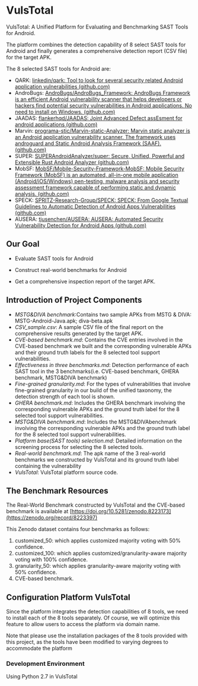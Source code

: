 # VulsTotal

VulsTotal: A Unified Platform for Evaluating and Benchmarking SAST Tools for Android.

The platform combines the detection capability of 8 select SAST tools for Android and finally generates a comprehensive detection report (CSV file) for the target APK.

The 8 selected SAST tools for Android are:

- QARK: [linkedin/qark: Tool to look for several security related Android application vulnerabilities (github.com)](https://github.com/linkedin/qark)
- AndroBugs: [AndroBugs/AndroBugs_Framework: AndroBugs Framework is an efficient Android vulnerability scanner that helps developers or hackers find potential security vulnerabilities in Android applications. No need to install on Windows. (github.com)](https://github.com/AndroBugs/AndroBugs_Framework)
- JAADAS: [flankerhqd/JAADAS: Joint Advanced Defect assEsment for android applications (github.com)](https://github.com/flankerhqd/JAADAS)
- Marvin: [programa-stic/Marvin-static-Analyzer: Marvin static analyzer is an Android application vulnerability scanner. The framework uses androguard and Static Android Analysis Framework (SAAF). (github.com)](https://github.com/programa-stic/Marvin-static-Analyzer)
- SUPER: [SUPERAndroidAnalyzer/super: Secure, Unified, Powerful and Extensible Rust Android Analyzer (github.com)](https://github.com/SUPERAndroidAnalyzer/super)
- MobSF: [MobSF/Mobile-Security-Framework-MobSF: Mobile Security Framework (MobSF) is an automated, all-in-one mobile application (Android/iOS/Windows) pen-testing, malware analysis and security assessment framework capable of performing static and dynamic analysis. (github.com)](https://github.com/MobSF/Mobile-Security-Framework-MobSF)
- SPECK: [SPRITZ-Research-Group/SPECK: SPECK: From Google Textual Guidelines to Automatic Detection of Android Apps Vulnerabilities (github.com)](https://github.com/SPRITZ-Research-Group/SPECK)
- AUSERA: [tjusenchen/AUSERA: AUSERA: Automated Security Vulnerability Detection for Android Apps (github.com)](https://github.com/tjusenchen/AUSERA)

## Our Goal

- Evaluate SAST tools for Android

- Construct real-world benchmarks for Android

- Get a comprehensive inspection report of the target APK.

  

## Introduction of Project Components

- _MSTG&DIVA benchmark_:Contains two sample APKs from MSTG & DIVA: MSTG-Android-Java.apk; diva-beta.apk
- _CSV_sample.csv_: A sample CSV file of the final report on the comprehensive results generated by the target APK.
- _CVE-based benchmark.md_: Contains the CVE entries involved in the CVE-based benchmark we built and the corresponding vulnerable APKs and their ground truth labels for the 8 selected tool support vulnerabilities.
- _Effectiveness in three benchmarks.md_: Detection performance of each SAST tool in the 3 benchmarks(i.e. CVE-based benchmark, GHERA benchmark, MSTG&DIVA benchmark)
- _Fine-grained granularity.md_: For the types of vulnerabilities that involve fine-grained granularity in our build of the unified taxonomy, the detection strength of each tool is shown.
- _GHERA benchmark.md_: Includes the GHERA benchmark involving the corresponding vulnerable APKs and the ground truth label for the 8 selected tool support vulnerabilities.
- _MSTG&DIVA benchmark.md_: Includes the MSTG&DIVAbenchmark involving the corresponding vulnerable APKs and the ground truth label for the 8 selected tool support vulnerabilities.
- _Platform base(SAST tools) selection.md_: Detailed information on the screening process for selecting the 8 selected tools.
- _Real-world benchmark.md_: The apk name of the 3 real-world benchmarks we constructed by VulsTotal and its ground truth label containing the vulnerability
- _VulsTotal_: VulsTotal platform source code.



## The Benchmark Resources 

The Real-World Benchmark constructed by VulsTotal and the CVE-based benchmark is available at [https://doi.org/10.5281/zenodo.8223173](https://zenodo.org/record/8223397)

This Zenodo dataset contains four benchmarks as follows:

1. customized_50: which applies customized majority voting with 50% confidence.
2. customized_100: which applies customized/granularity-aware majority voting with 100% confidence.  
3. granularity_50: which applies granularity-aware majority voting with 50% confidence.
4. CVE-based benchmark.



## Configuration Platform VulsTotal 

Since the platform integrates the detection capabilities of 8 tools, we need to install each of the 8 tools separately. Of course, we will optimize this feature to allow users to access the platform via domain name.

Note that please use the installation packages of the 8 tools provided with this project, as the tools have been modified to varying degrees to accommodate the platform

### Development Environment

Using Python 2.7 in VulsTotal

